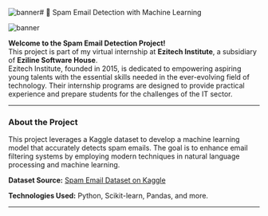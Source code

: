 ![banner](https://github.com/user-attachments/assets/b5b46438-1fe8-4021-9edc-5e57beaf4b88)# 📧 Spam Email Detection with Machine Learning

![banner](https://github.com/user-attachments/assets/3c914fc9-5c9d-4fab-b1a1-a428c6d54bfd)


**Welcome to the Spam Email Detection Project!**  
This project is part of my virtual internship at **Ezitech Institute**, a subsidiary of **Eziline Software House**.  
Ezitech Institute, founded in 2015, is dedicated to empowering aspiring young talents with the essential skills needed in the ever-evolving field of technology. Their internship programs are designed to provide practical experience and prepare students for the challenges of the IT sector.

---

### About the Project  
This project leverages a Kaggle dataset to develop a machine learning model that accurately detects spam emails. The goal is to enhance email filtering systems by employing modern techniques in natural language processing and machine learning.

**Dataset Source:** [Spam Email Dataset on Kaggle](https://www.kaggle.com/datasets/mfaisalqureshi/spam-email)  

**Technologies Used:** Python, Scikit-learn, Pandas, and more.

---
